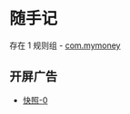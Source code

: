 # 随手记

存在 1 规则组 - [com.mymoney](/src/apps/com.mymoney.ts)

## 开屏广告

- [快照-0](https://i.gkd.li/import/12709192)
